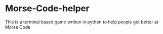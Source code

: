 # Morse-Code-helper
This is a terminal based game written in python to help people get better at Morse Code
